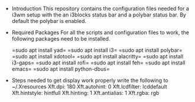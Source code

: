 * Introduction
  This repository contains the configuration files needed for a i3wm setup with the
  an i3blocks status bar and a polybar status bar.
  By default the polybar is enabled.

* Required Packages
  For all the scripts and configuration files to work, the following packages need to be installed.

	=sudo apt install yad=
	=sudo apt install i3=
	=sudo apt install polybar=
	=sudo apt install xdotool=
	=sudo apt install alacritty=
	=sudo apt install i3-gaps=
	=sudo apt install rofi=
	=sudo apt install feh=
	=sudo apt install emacs=
	=sudo apt install python-dbus=
* Steps needed to get display work properly
  write the following to  ~/.Xresources
  Xft.dpi: 180
  Xft.autohint: 0
  Xft.lcdfilter:  lcddefault
  Xft.hintstyle:  hintfull
  Xft.hinting: 1
  Xft.antialias: 1
  Xft.rgba: rgb



